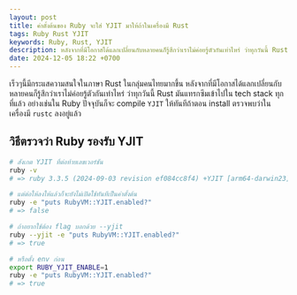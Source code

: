 ```yaml
---
layout: post
title: ค่าตั้งต้นของ Ruby จะใส่ YJIT มาให้ถ้าในเครื่องมี Rust
tags: Ruby Rust YJIT
keywords: Ruby, Rust, YJIT
description: หลังจากที่มีโอกาสได้แลกเปลี่ยนกับหลายคนก็รู้สึกว่าเราไม่ค่อยรู้ตัวกันเท่าไหร่ ว่าทุกวันนี้ Rust มันแทรกซึมเข้าไปใน tech stack ทุกที่แล้ว อย่างเช่นใน Ruby ปัจจุบันก็จะ compile YJIT ให้ทันทีถ้าตอน install ตรวจพบว่าในเครื่องมี rustc ลงอยู่แล้ว
date: 2024-12-05 18:22 +0700
---
```


เร็วๆนี้มีกระแสความสนใจในภาษา Rust ในกลุ่มคนไทยมากขึ้น
หลังจากที่มีโอกาสได้แลกเปลี่ยนกับหลายคนก็รู้สึกว่าเราไม่ค่อยรู้ตัวกันเท่าไหร่
ว่าทุกวันนี้ Rust มันแทรกซึมเข้าไปใน tech stack ทุกที่แล้ว อย่างเช่นใน
Ruby ปัจจุบันก็จะ compile `YJIT` ให้ทันทีถ้าตอน install ตรวจพบว่าในเครื่องมี
`rustc` ลงอยู่แล้ว

## วิธีตรวจว่า Ruby รองรับ YJIT

```sh
# สังเกต YJIT ที่ต่อท้ายเลขเวอร์ชัน
ruby -v
# => ruby 3.3.5 (2024-09-03 revision ef084cc8f4) +YJIT [arm64-darwin23]

# แต่ต่อให้ลงให้แล้วก็จะยังไม่เปิดใช้ทันทีเป็นค่าตั้งต้น
ruby -e "puts RubyVM::YJIT.enabled?"
# => false

# ถ้าอยากใช้ต้อง flag บอกด้วย --yjit
ruby --yjit -e "puts RubyVM::YJIT.enabled?"
# => true

# หรือตั้ง env ก่อน
export RUBY_YJIT_ENABLE=1
ruby -e "puts RubyVM::YJIT.enabled?"
# => true
```
